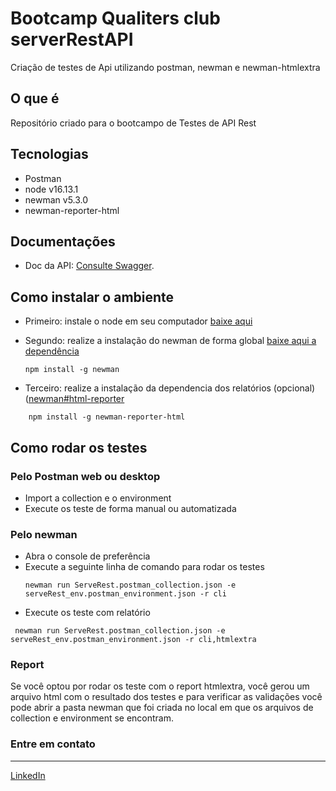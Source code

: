 # Bootcamp Qualiters club serverRestAPI
Criação de testes de Api utilizando postman, newman e newman-htmlextra

## O que é
Repositório criado para o bootcampo de Testes de API Rest

## Tecnologias
- Postman
- node v16.13.1
- newman v5.3.0
- newman-reporter-html

## Documentações
- Doc da API: [Consulte Swagger](https://serverest.dev/).

## Como instalar o ambiente
- Primeiro: instale o node em seu computador [baixe aqui](https://nodejs.org/en)
- Segundo: realize a instalação do newman de forma global [baixe aqui a dependência](https://www.npmjs.com/package/newman)
  ```
  npm install -g newman
  ````
 
- Terceiro: realize a instalação da dependencia dos relatórios (opcional)([newman#html-reporter](https://www.npmjs.com/package/newman#html-reporter)
```
    npm install -g newman-reporter-html
```
## Como rodar os testes

### Pelo Postman web ou desktop
- Import a collection e o environment
- Execute os teste de forma manual ou automatizada

### Pelo newman
- Abra o console de preferência
- Execute a seguinte linha de comando para rodar os testes
  ```
  newman run ServeRest.postman_collection.json -e serveRest_env.postman_environment.json -r cli
  ```
- Execute os teste com relatório

```
 newman run ServeRest.postman_collection.json -e serveRest_env.postman_environment.json -r cli,htmlextra
```

### Report
Se você optou por rodar os teste com o report htmlextra, você gerou um arquivo html com o resultado dos testes e para verificar as validações você pode abrir a pasta  newman que foi criada no local em que os arquivos de collection e environment se encontram.

### Entre em contato
____________________________________________________________________________________________________________________________________________
[LinkedIn](https://www.linkedin.com/in/dayanecdomingues/)
